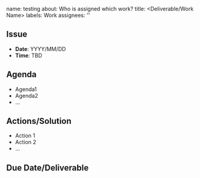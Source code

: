name: testing
about: Who is assigned which work?
title: <Deliverable/Work Name>
labels: Work
assignees: ''


## Issue
- **Date**: YYYY/MM/DD
- **Time**: TBD


## Agenda
- Agenda1
- Agenda2
- ...

## Actions/Solution
- Action 1
- Action 2
- ...

## Due Date/Deliverable